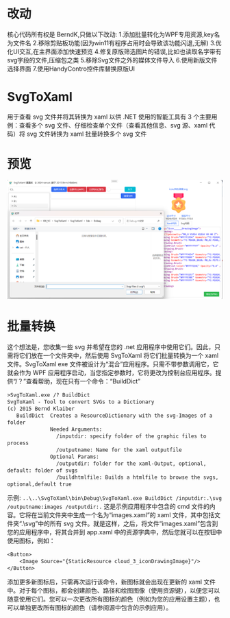 # 改动
核心代码所有权是  BerndK,只做以下改动:
1.添加批量转化为WPF专用资源,key名为文件名
2.移除剪贴板功能(因为win11有程序占用时会导致该功能闪退,无解)
3.优化UI交互,在主界面添加快速预览
4.修复原版筛选图片的错误,比如也读取名字带有svg字段的文件,压缩包之类
5.移除Svg文件之外的媒体文件导入
6.使用新版文件选择界面
7.使用HandyContro控件库替换原版UI

# SvgToXaml
用于查看 svg 文件并将其转换为 xaml 以供 .NET 使用的智能工具有 3 个主要用例：查看多个 svg 文件、仔细检查单个文件（查看其他信息、svg 源、xaml 代码）将 svg 文件转换为 xaml 批量转换多个 svg 文件

# 预览
![Main View](/Doc/New.png)

# 批量转换
这个想法是，您收集一些 svg 并希望在您的 .net 应用程序中使用它们。因此，只需将它们放在一个文件夹中，然后使用 SvgToXaml 将它们批量转换为一个 xaml 文件。SvgToXaml exe 文件被设计为“混合”应用程序。只需不带参数调用它，它就会作为 WPF 应用程序启动，当您指定参数时，它将更改为控制台应用程序。提供“/？”查看帮助，现在只有一个命令：“BuildDict”
```
>SvgToXaml.exe /? BuildDict
SvgToXaml - Tool to convert SVGs to a Dictionary
(c) 2015 Bernd Klaiber
   BuildDict  Creates a ResourceDictionary with the svg-Images of a folder
              Needed Arguments:
                /inputdir: specify folder of the graphic files to process
                /outputname: Name for the xaml outputfile
              Optional Params:
                /outputdir: folder for the xaml-Output, optional, default: folder of svgs
                /buildhtmlfile: Builds a htmlfile to browse the svgs, optional,default true
```
示例:
`..\..\SvgToXaml\bin\Debug\SvgToXaml.exe BuildDict /inputdir:.\svg /outputname:images /outputdir:.`
这是示例应用程序中包含的 cmd 文件的内容。它将在当前文件夹中生成一个名为“images.xaml”的 xaml 文件，其中包括文件夹“.\svg”中的所有 svg 文件。就是这样，之后，将文件“images.xaml”包含到您的应用程序中，将其合并到 app.xaml 中的资源字典中，然后您就可以在按钮中使用图标，例如：
```
<Button>
    <Image Source="{StaticResource cloud_3_iconDrawingImage}"/>
</Button>
```
添加更多新图标后，只需再次运行该命令，新图标就会出现在更新的 xaml 文件中。对于每个图标，都会创建颜色、路径和绘图图像（使用资源键），以便您可以随意使用它们。您可以一次更改所有图标的颜色（例如为您的应用设置主题），也可以单独更改所有图标的颜色（请参阅源中包含的示例应用）。
